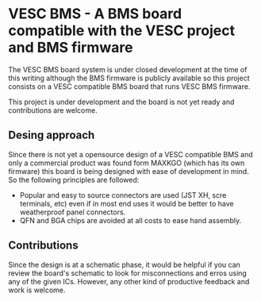 # VESC BMS - A BMS board compatible with the VESC project and BMS firmware

The VESC BMS board system is under closed development at the time of this writing although the BMS firmware is publicly available so this project consists on a VESC compatible BMS board that runs VESC BMS firmware.

This project is under development and the board is not yet ready and contributions are welcome.

## Desing approach

Since there is not yet a opensource design of a VESC compatible BMS and only a commercial product was found form MAXKGO (which has its own firmware) this board is being designed with ease of development in mind. So the following principles are followed:

- Popular and easy to source connectors are used (JST XH, scre terminals, etc) even if in most end uses it would be better to have weatherproof panel connectors.
- QFN and BGA chips are avoided at all costs to ease hand assembly.

## Contributions

Since the design is at a schematic phase, it would be helpful if you can review the board's schematic to look for misconnections and erros using any of the given ICs. However, any other kind of productive feedback and work is welcome.